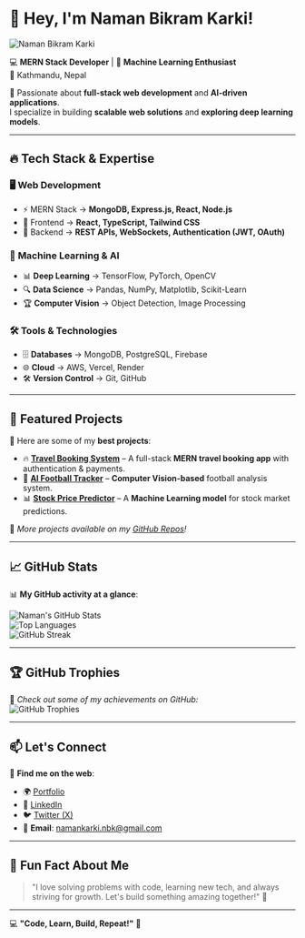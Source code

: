 # 👋 Hey, I'm Naman Bikram Karki!  
![Naman Bikram Karki](https://avatars.githubusercontent.com/u/198304487?s=400&u=1e6b932dca27baae8e5c4480758c2967015b7ff4&v=4)

💻 **MERN Stack Developer** | 🤖 **Machine Learning Enthusiast**  
📍 Kathmandu, Nepal  

🚀 Passionate about **full-stack web development** and **AI-driven applications**.  
I specialize in building **scalable web solutions** and **exploring deep learning models**.  

---
  
## 🔥 **Tech Stack & Expertise**
### 🖥️ **Web Development**
- ⚡ MERN Stack → **MongoDB, Express.js, React, Node.js**
- 🎯 Frontend → **React, TypeScript, Tailwind CSS**
- 🚀 Backend → **REST APIs, WebSockets, Authentication (JWT, OAuth)**

### 🤖 **Machine Learning & AI**
- 📊 **Deep Learning** → TensorFlow, PyTorch, OpenCV  
- 🔍 **Data Science** → Pandas, NumPy, Matplotlib, Scikit-Learn  
- 🏆 **Computer Vision** → Object Detection, Image Processing  

### 🛠️ **Tools & Technologies**
- 🗄️ **Databases** → MongoDB, PostgreSQL, Firebase  
- 🌐 **Cloud** → AWS, Vercel, Render  
- 🛠 **Version Control** → Git, GitHub  

---

## 🚀 **Featured Projects**
🎯 Here are some of my **best projects**:
- 🔥 **[Travel Booking System](https://github.com/NamanBikramKarki/travel-booking)** – A full-stack **MERN travel booking app** with authentication & payments.
- 🤖 **[AI Football Tracker](https://github.com/NamanBikramKarki/ai-football-tracker)** – **Computer Vision-based** football analysis system.
- 📊 **[Stock Price Predictor](https://github.com/NamanBikramKarki/stock-predictor)** – A **Machine Learning model** for stock market predictions.

📌 _More projects available on my [GitHub Repos](https://github.com/NamanBikramKarki?tab=repositories)!_  

---

## 📈 **GitHub Stats**
📊 **My GitHub activity at a glance**:
  
![Naman's GitHub Stats](https://github-readme-stats.vercel.app/api?username=NamanBikramKarki&show_icons=true&theme=tokyonight&count_private=true)  
![Top Languages](https://github-readme-stats.vercel.app/api/top-langs/?username=NamanBikramKarki&layout=compact&theme=tokyonight)  
![GitHub Streak](https://github-readme-streak-stats.herokuapp.com/?user=NamanBikramKarki&theme=tokyonight)  

---

## 🏆 **GitHub Trophies**
🏅 _Check out some of my achievements on GitHub:_  
![GitHub Trophies](https://github-profile-trophy.vercel.app/?username=NamanBikramKarki&theme=radical&margin-w=15)

---

## 📫 **Let's Connect**
🔗 **Find me on the web**:
- 🌍 [Portfolio](https://your-portfolio.com)  
- 🔗 [LinkedIn](https://www.linkedin.com/in/namanbikramkarki/)  
- 🐦 [Twitter (X)](https://x.com/Naman_kark1)  
- 📩 **Email**: namankarki.nbk@gmail.com  

---

## 🎯 **Fun Fact About Me**
> "I love solving problems with code, learning new tech, and always striving for growth. Let's build something amazing together!" 🚀  

---
  
💻 **"Code, Learn, Build, Repeat!"** 🚀
